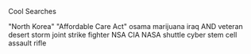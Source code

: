 Cool Searches

"North Korea"
"Affordable Care Act"
osama
marijuana
iraq AND veteran
desert storm
joint strike fighter
NSA
CIA
NASA
shuttle
cyber
stem cell
assault rifle